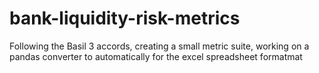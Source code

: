 # bank-liquidity-risk-metrics
Following the Basil 3 accords, creating a small metric suite, working on a pandas converter to automatically for the excel spreadsheet formatmat 
